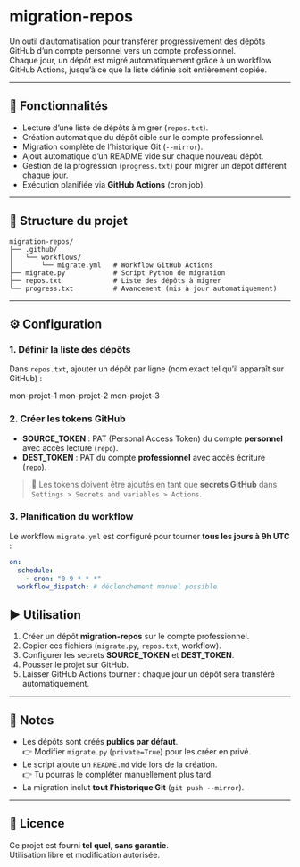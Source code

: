 # migration-repos

Un outil d’automatisation pour transférer progressivement des dépôts GitHub d’un compte personnel vers un compte professionnel.  
Chaque jour, un dépôt est migré automatiquement grâce à un workflow GitHub Actions, jusqu’à ce que la liste définie soit entièrement copiée.

---

## 🚀 Fonctionnalités
- Lecture d’une liste de dépôts à migrer (`repos.txt`).
- Création automatique du dépôt cible sur le compte professionnel.
- Migration complète de l’historique Git (`--mirror`).
- Ajout automatique d’un README vide sur chaque nouveau dépôt.
- Gestion de la progression (`progress.txt`) pour migrer un dépôt différent chaque jour.
- Exécution planifiée via **GitHub Actions** (cron job).

---

## 📂 Structure du projet

```text
migration-repos/
├── .github/
│   └── workflows/
│       └── migrate.yml   # Workflow GitHub Actions
├── migrate.py            # Script Python de migration
├── repos.txt             # Liste des dépôts à migrer
└── progress.txt          # Avancement (mis à jour automatiquement)
```


---

## ⚙️ Configuration

### 1. Définir la liste des dépôts
Dans `repos.txt`, ajouter un dépôt par ligne (nom exact tel qu’il apparaît sur GitHub) :

mon-projet-1
mon-projet-2
mon-projet-3


### 2. Créer les tokens GitHub
- **SOURCE_TOKEN** : PAT (Personal Access Token) du compte **personnel** avec accès lecture (`repo`).
- **DEST_TOKEN** : PAT du compte **professionnel** avec accès écriture (`repo`).

> 📌 Les tokens doivent être ajoutés en tant que **secrets GitHub** dans  
> `Settings > Secrets and variables > Actions`.

### 3. Planification du workflow
Le workflow `migrate.yml` est configuré pour tourner **tous les jours à 9h UTC** :

```yaml
on:
  schedule:
    - cron: "0 9 * * *"
  workflow_dispatch: # déclenchement manuel possible
```

## ▶️ Utilisation

1. Créer un dépôt **migration-repos** sur le compte professionnel.  
2. Copier ces fichiers (`migrate.py`, `repos.txt`, workflow).  
3. Configurer les secrets **SOURCE_TOKEN** et **DEST_TOKEN**.  
4. Pousser le projet sur GitHub.  
5. Laisser GitHub Actions tourner : chaque jour un dépôt sera transféré automatiquement.  

---

## 📝 Notes

- Les dépôts sont créés **publics par défaut**.  
  👉 Modifier `migrate.py` (`private=True`) pour les créer en privé.  
- Le script ajoute un `README.md` vide lors de la création.  
  👉 Tu pourras le compléter manuellement plus tard.  
- La migration inclut **tout l’historique Git** (`git push --mirror`).  

---

## 📜 Licence

Ce projet est fourni **tel quel, sans garantie**.  
Utilisation libre et modification autorisée.

